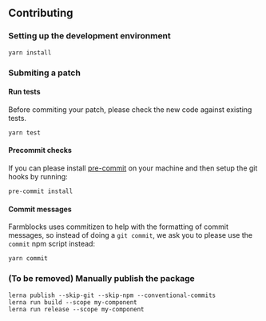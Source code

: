## Contributing

### Setting up the development environment

```
yarn install
```

### Submiting a patch

#### Run tests

Before commiting your patch, please check the new code against existing tests.

```
yarn test
```

#### Precommit checks

If you can please install [pre-commit](http://pre-commit.com/) on your machine and then setup the
git hooks by running:

```
pre-commit install
```

#### Commit messages

Farmblocks uses commitizen to help with the formatting of commit messages,
so instead of doing a ``git commit``, we ask you to please use the ``commit`` 
npm script instead:

```
yarn commit
```

### (To be removed) Manually publish the package

```
lerna publish --skip-git --skip-npm --conventional-commits
lerna run build --scope my-component
lerna run release --scope my-component
```

